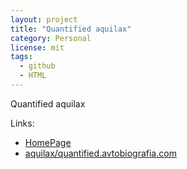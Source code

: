 ```yaml
---
layout: project
title: "Quantified aquilax"
category: Personal
license: mit
tags:
  - github
  - HTML
---
```


Quantified aquilax

Links:

* [HomePage](http://quantified.avtobiografia.com/)
* [aquilax/quantified.avtobiografia.com](https://github.com/aquilax/quantified.avtobiografia.com)
